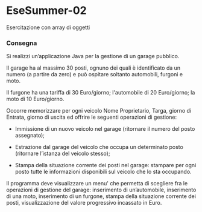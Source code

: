# EseSummer-02
Esercitazione con array di oggetti
<h3>Consegna</h3>
Si realizzi un’applicazione Java per la gestione di un garage pubblico.

Il garage ha al massimo 30 posti, ognuno dei quali è identificato da un numero (a partire da zero) e può ospitare soltanto automobili, furgoni e moto.

Il furgone ha una tariffa di 30 Euro/giorno; l'automobile di 20 Euro/giorno; la moto di 10 Euro/giorno.

Occorre memorizzare per ogni veicolo Nome Proprietario, Targa, giorno di Entrata, giorno di uscita ed  offrire le seguenti operazioni di gestione:

-	Immissione di un nuovo veicolo nel garage (ritornare il numero del posto assegnato);

-	Estrazione dal garage del veicolo che occupa un determinato posto (ritornare l’istanza del veicolo stesso);

-	Stampa della situazione corrente dei posti nel garage: stampare per ogni posto tutte le informazioni disponibili sul veicolo che lo sta occupando.

Il programma deve visualizzare un menu' che permetta di scegliere fra le operazioni di gestione del garage: inserimento di un’automobile, inserimento di una moto, inserimento di un furgone, stampa della situazione corrente dei posti, visualizzazione del valore progressivo incassato in Euro.
